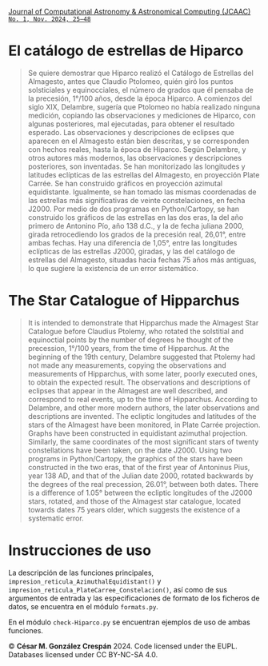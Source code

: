 [Journal of Computational Astronomy & Astronomical Computing (JCAAC)](https://federacionastronomica.es/index.php/the-journal/archive) [`No. 1, Nov. 2024, 25–48`](https://federacionastronomica.es/index.php/the-journal/archive/contents/611-el-catalogo-de-estrellas-de-hiparco)

# El catálogo de estrellas de Hiparco
> Se quiere demostrar que Hiparco realizó el Catálogo de Estrellas del Almagesto, antes que
Claudio Ptolomeo, quién giró los puntos solsticiales y equinocciales, el número de grados que
él pensaba de la precesión, 1°/100 años, desde la época Hiparco. A comienzos del siglo XIX,
Delambre, sugería que Ptolomeo no había realizado ninguna medición, copiando las
observaciones y mediciones de Hiparco, con algunas posteriores, mal ejecutadas, para obtener
el resultado esperado. Las observaciones y descripciones de eclipses que aparecen en el
Almagesto están bien descritas, y se corresponden con hechos reales, hasta la época de
Hiparco. Según Delambre, y otros autores más modernos, las observaciones y descripciones
posteriores, son inventadas. Se han monitorizado las longitudes y latitudes eclípticas de las
estrellas del Almagesto, en proyección Plate Carrée. Se han construido gráficos en proyección
azimutal equidistante. Igualmente, se han tomado las mismas coordenadas de las estrellas más
significativas de veinte constelaciones, en fecha J2000. Por medio de dos programas en
Python/Cartopy, se han construido los gráficos de las estrellas en las dos eras, la del año
primero de Antonino Pío, año 138 d.C., y la de fecha juliana 2000, girada retrocediendo los
grados de la precesión real, 26,01°, entre ambas fechas. Hay una diferencia de 1,05°, entre las
longitudes eclípticas de las estrellas J2000, giradas, y las del catálogo de estrellas del
Almagesto, situadas hacia fechas 75 años más antiguas, lo que sugiere la existencia de un error
sistemático.

# The Star Catalogue of Hipparchus
> It is intended to demonstrate that Hipparchus made the Almagest Star Catalogue before
Claudius Ptolemy, who rotated the solstitial and equinoctial points by the number of degrees
he thought of the precession, 1°/100 years, from the time of Hipparchus. At the beginning of
the 19th century, Delambre suggested that Ptolemy had not made any measurements, copying
the observations and measurements of Hipparchus, with some later, poorly executed ones, to
obtain the expected result. The observations and descriptions of eclipses that appear in the
Almagest are well described, and correspond to real events, up to the time of Hipparchus.
According to Delambre, and other more modern authors, the later observations and
descriptions are invented. The ecliptic longitudes and latitudes of the stars of the Almagest
have been monitored, in Plate Carrée projection. Graphs have been constructed in equidistant
azimuthal projection. Similarly, the same coordinates of the most significant stars of twenty
constellations have been taken, on the date J2000. Using two programs in Python/Cartopy, the
graphics of the stars have been constructed in the two eras, that of the first year of Antoninus
Pius, year 138 AD, and that of the Julian date 2000, rotated backwards by the degrees of the
real precession, 26.01°, between both dates. There is a difference of 1.05° between the ecliptic
longitudes of the J2000 stars, rotated, and those of the Almagest star catalogue, located
towards dates 75 years older, which suggests the existence of a systematic error.

# Instrucciones de uso
La descripción de las funciones principales, `impresion_reticula_AzimuthalEquidistant()` y `impresion_reticula_PlateCarree_Constelacion()`, así como de sus argumentos de entrada y las especificaciones de formato de los ficheros de datos, se encuentra en el módulo `formats.py`. 

En el módulo `check-Hiparco.py` se encuentran ejemplos de uso de ambas funciones. 

:copyright: **César M. González Crespán** 2024. Code licensed under the EUPL. Databases licensed under CC BY-NC-SA 4.0.
